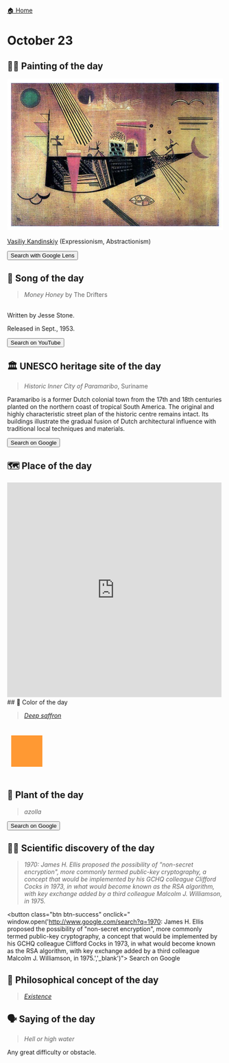 
[🏠 Home](../../index.md)

# October 23

## 🧑‍🎨 Painting of the day

<img width="600" src="../img/Vasiliy_Kandinskiy_8.jpg">

[Vasiliy Kandinskiy](http://en.wikipedia.org/wiki/Wassily_Kandinsky) (Expressionism, Abstractionism)

<button class="btn btn-success"
onclick=" window.open('https://lens.google.com/uploadbyurl?url=https://iretes.github.io/one-a-day/data/img/Vasiliy_Kandinskiy_8.jpg','_blank')">
Search with Google Lens
</button>

## 🎼 Song of the day

> *Money Honey*
by The Drifters

<br />Written by Jesse Stone.

Released in Sept., 1953.

<button class="btn btn-success"
onclick=" window.open('http://www.youtube.com/search?q=Money Honey by The Drifters','_blank')">
Search on YouTube
</button>

## 🏛️ UNESCO heritage site of the day

> *Historic Inner City of Paramaribo*, Suriname

<p>Paramaribo is a former Dutch colonial town from the 17th and 18th centuries planted on the northern coast of tropical South America. The original and highly characteristic street plan of the historic centre remains intact. Its buildings illustrate the gradual fusion of Dutch architectural influence with traditional local techniques and materials.</p>

<button class="btn btn-success"
onclick=" window.open('http://www.google.com/search?q=Historic Inner City of Paramaribo','_blank')">
Search on Google
</button>

## 🗺️ Place of the day

<iframe
src="https://www.mapcrunch.com"
name="mapcrunch"
width="500"
height="500"
allowTransparency="true"
scrolling="no"
frameborder="0"
>
</iframe>
## 🎨 Color of the day

> *[Deep saffron](https://en.wikipedia.org/wiki/Saffron_(color)#India_saffron_or_deep_saffron)*

<div style="color:#FF9933; font-size: 100px;">&#9632;</div>

## 🌿 Plant of the day

> *azolla*

<button class="btn btn-success"
onclick=" window.open('http://www.google.com/search?q=azolla','_blank')">
Search on Google
</button>

## 🧑‍🔬 Scientific discovery of the day

> *1970: James H. Ellis proposed the possibility of "non-secret encryption", more commonly termed public-key cryptography, a concept that would be implemented by his GCHQ colleague Clifford Cocks in 1973, in what would become known as the RSA algorithm, with key exchange added by a third colleague Malcolm J. Williamson, in 1975.*

<button class="btn btn-success"
onclick=" window.open('http://www.google.com/search?q=1970: James H. Ellis proposed the possibility of "non-secret encryption", more commonly termed public-key cryptography, a concept that would be implemented by his GCHQ colleague Clifford Cocks in 1973, in what would become known as the RSA algorithm, with key exchange added by a third colleague Malcolm J. Williamson, in 1975.','_blank')">
Search on Google
</button>

## 💭 Philosophical concept of the day

> *[Existence](https://en.wikipedia.org/wiki/Existence)*

## 🗣️ Saying of the day

> *Hell or high water*

Any great difficulty or obstacle.
